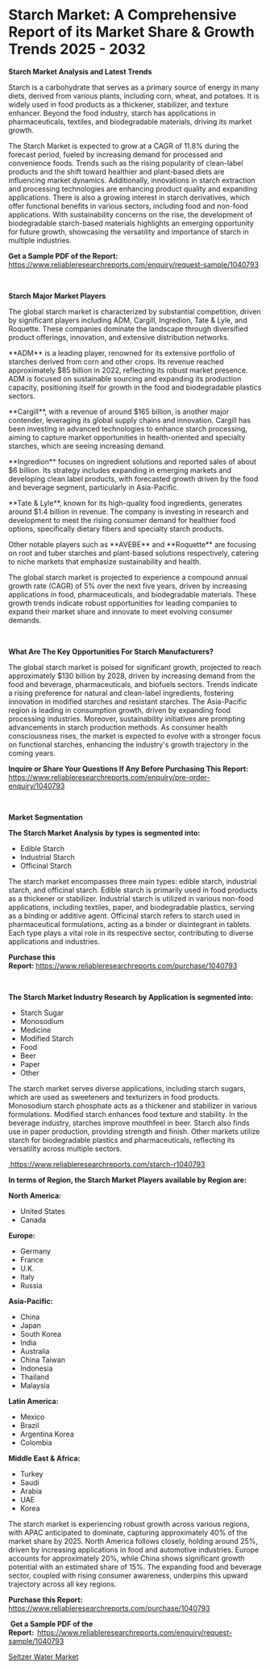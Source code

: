 <p><h1>Starch Market: A Comprehensive Report of its Market Share & Growth Trends 2025 - 2032</h1></p><p><strong>Starch Market Analysis and Latest Trends</strong></p>
<p><p>Starch is a carbohydrate that serves as a primary source of energy in many diets, derived from various plants, including corn, wheat, and potatoes. It is widely used in food products as a thickener, stabilizer, and texture enhancer. Beyond the food industry, starch has applications in pharmaceuticals, textiles, and biodegradable materials, driving its market growth.</p><p>The Starch Market is expected to grow at a CAGR of 11.8% during the forecast period, fueled by increasing demand for processed and convenience foods. Trends such as the rising popularity of clean-label products and the shift toward healthier and plant-based diets are influencing market dynamics. Additionally, innovations in starch extraction and processing technologies are enhancing product quality and expanding applications. There is also a growing interest in starch derivatives, which offer functional benefits in various sectors, including food and non-food applications. With sustainability concerns on the rise, the development of biodegradable starch-based materials highlights an emerging opportunity for future growth, showcasing the versatility and importance of starch in multiple industries.</p></p>
<p><strong>Get a Sample PDF of the Report:&nbsp;</strong> <a href="https://www.reliableresearchreports.com/enquiry/request-sample/1040793?utm_campaign=2202&utm_medium=2&utm_source=Github&utm_content=ia&utm_term=07042025&utm_id=starch">https://www.reliableresearchreports.com/enquiry/request-sample/1040793</a></p>
<p>&nbsp;</p>
<p><strong>Starch Major Market Players</strong></p>
<p><p>The global starch market is characterized by substantial competition, driven by significant players including ADM, Cargill, Ingredion, Tate & Lyle, and Roquette. These companies dominate the landscape through diversified product offerings, innovation, and extensive distribution networks.</p><p>**ADM** is a leading player, renowned for its extensive portfolio of starches derived from corn and other crops. Its revenue reached approximately $85 billion in 2022, reflecting its robust market presence. ADM is focused on sustainable sourcing and expanding its production capacity, positioning itself for growth in the food and biodegradable plastics sectors.</p><p>**Cargill**, with a revenue of around $165 billion, is another major contender, leveraging its global supply chains and innovation. Cargill has been investing in advanced technologies to enhance starch processing, aiming to capture market opportunities in health-oriented and specialty starches, which are seeing increasing demand.</p><p>**Ingredion** focuses on ingredient solutions and reported sales of about $6 billion. Its strategy includes expanding in emerging markets and developing clean label products, with forecasted growth driven by the food and beverage segment, particularly in Asia-Pacific.</p><p>**Tate & Lyle**, known for its high-quality food ingredients, generates around $1.4 billion in revenue. The company is investing in research and development to meet the rising consumer demand for healthier food options, specifically dietary fibers and specialty starch products.</p><p>Other notable players such as **AVEBE** and **Roquette** are focusing on root and tuber starches and plant-based solutions respectively, catering to niche markets that emphasize sustainability and health.</p><p>The global starch market is projected to experience a compound annual growth rate (CAGR) of 5% over the next five years, driven by increasing applications in food, pharmaceuticals, and biodegradable materials. These growth trends indicate robust opportunities for leading companies to expand their market share and innovate to meet evolving consumer demands.</p></p>
<p>&nbsp;</p>
<p><strong>What Are The Key Opportunities For Starch Manufacturers?</strong></p>
<p><p>The global starch market is poised for significant growth, projected to reach approximately $130 billion by 2028, driven by increasing demand from the food and beverage, pharmaceuticals, and biofuels sectors. Trends indicate a rising preference for natural and clean-label ingredients, fostering innovation in modified starches and resistant starches. The Asia-Pacific region is leading in consumption growth, driven by expanding food processing industries. Moreover, sustainability initiatives are prompting advancements in starch production methods. As consumer health consciousness rises, the market is expected to evolve with a stronger focus on functional starches, enhancing the industry's growth trajectory in the coming years.</p></p>
<p><strong>Inquire or Share Your Questions If Any Before Purchasing This Report:</strong> <a href="https://www.reliableresearchreports.com/enquiry/pre-order-enquiry/1040793?utm_campaign=2202&utm_medium=2&utm_source=Github&utm_content=ia&utm_term=07042025&utm_id=starch">https://www.reliableresearchreports.com/enquiry/pre-order-enquiry/1040793</a></p>
<p>&nbsp;</p>
<p><strong>Market Segmentation</strong></p>
<p><strong>The Starch Market Analysis by types is segmented into:</strong></p>
<p><ul><li>Edible Starch</li><li>Industrial Starch</li><li>Officinal Starch</li></ul></p>
<p><p>The starch market encompasses three main types: edible starch, industrial starch, and officinal starch. Edible starch is primarily used in food products as a thickener or stabilizer. Industrial starch is utilized in various non-food applications, including textiles, paper, and biodegradable plastics, serving as a binding or additive agent. Officinal starch refers to starch used in pharmaceutical formulations, acting as a binder or disintegrant in tablets. Each type plays a vital role in its respective sector, contributing to diverse applications and industries.</p></p>
<p><strong>Purchase this Report:&nbsp;</strong><a href="https://www.reliableresearchreports.com/purchase/1040793?utm_campaign=2202&utm_medium=2&utm_source=Github&utm_content=ia&utm_term=07042025&utm_id=starch">https://www.reliableresearchreports.com/purchase/1040793</a></p>
<p>&nbsp;</p>
<p><strong>The Starch Market Industry Research by Application is segmented into:</strong></p>
<p><ul><li>Starch Sugar</li><li>Monosodium</li><li>Medicine</li><li>Modified Starch</li><li>Food</li><li>Beer</li><li>Paper</li><li>Other</li></ul></p>
<p><p>The starch market serves diverse applications, including starch sugars, which are used as sweeteners and texturizers in food products. Monosodium starch phosphate acts as a thickener and stabilizer in various formulations. Modified starch enhances food texture and stability. In the beverage industry, starches improve mouthfeel in beer. Starch also finds use in paper production, providing strength and finish. Other markets utilize starch for biodegradable plastics and pharmaceuticals, reflecting its versatility across multiple sectors.</p></p>
<p><a href="https://www.reliableresearchreports.com/starch-r1040793?utm_campaign=2202&utm_medium=2&utm_source=Github&utm_content=ia&utm_term=07042025&utm_id=starch">&nbsp;https://www.reliableresearchreports.com/starch-r1040793</a></p>
<p><strong>In terms of Region, the Starch Market Players available by Region are:</strong></p>
<p>
    <p> <strong> North America: </strong>
        <ul>
            <li>United States</li>
            <li>Canada</li>
        </ul>
        </p> 
    <p> <strong> Europe: </strong>
        <ul>
            <li>Germany</li>
            <li>France</li>
            <li>U.K.</li>
            <li>Italy</li>
            <li>Russia</li>
        </ul>
        </p> 
    <p> <strong> Asia-Pacific: </strong>
        <ul>
            <li>China</li>
            <li>Japan</li>
            <li>South Korea</li>
            <li>India</li>
            <li>Australia</li>
            <li>China Taiwan</li>
            <li>Indonesia</li>
            <li>Thailand</li>
            <li>Malaysia</li>
        </ul>
        </p> 
    <p> <strong> Latin America: </strong>
        <ul>
            <li>Mexico</li>
            <li>Brazil</li>
            <li>Argentina Korea</li>
            <li>Colombia</li>
        </ul>
        </p> 
    <p> <strong> Middle East & Africa: </strong>
        <ul>
            <li>Turkey</li>
            <li>Saudi</li>
            <li>Arabia</li>
            <li>UAE</li>
            <li>Korea</li>
        </ul>
    </p>
    </p>
<p><p>The starch market is experiencing robust growth across various regions, with APAC anticipated to dominate, capturing approximately 40% of the market share by 2025. North America follows closely, holding around 25%, driven by increasing applications in food and automotive industries. Europe accounts for approximately 20%, while China shows significant growth potential with an estimated share of 15%. The expanding food and beverage sector, coupled with rising consumer awareness, underpins this upward trajectory across all key regions.</p></p>
<p><strong>Purchase this Report: </strong><a href="https://www.reliableresearchreports.com/purchase/1040793?utm_campaign=2202&utm_medium=2&utm_source=Github&utm_content=ia&utm_term=07042025&utm_id=starch">https://www.reliableresearchreports.com/purchase/1040793</a></p>
<p>&nbsp;<strong>Get a Sample PDF of the Report:&nbsp;&nbsp;</strong><a href="https://www.reliableresearchreports.com/enquiry/request-sample/1040793?utm_campaign=2202&utm_medium=2&utm_source=Github&utm_content=ia&utm_term=07042025&utm_id=starch">https://www.reliableresearchreports.com/enquiry/request-sample/1040793</a></p>
<p><strong></strong></p>
<p><p><a href="https://github.com/baetahassaz6/Market-Research-Report-List-1/blob/main/seltzer-water-market.md?utm_campaign=2202&utm_medium=2&utm_source=Github&utm_content=ia&utm_term=07042025&utm_id=starch">Seltzer Water Market</a></p></p>